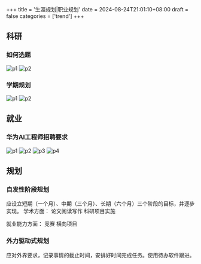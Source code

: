 +++
title = '生涯规划|职业规划'
date = 2024-08-24T21:01:10+08:00
draft = false
categories = ['trend']
+++

## 科研

### 如何选题
![p1](post/exp_conclution/career/mmexport2e9a.jpg)
![p2](post/exp_conclution/career/mmexport1726.jpg)

### 学期规划
![p1](post/exp_conclution/career/Screenshot_20240911_150154.jpg)
![p2](post/exp_conclution/career/Screenshot_20240911_150208.jpg)

## 就业

### 华为AI工程师招聘要求
![p1](post/exp_conclution/career/Screenshot_20240905_231410.jpg)
![p2](post/exp_conclution/career/Screenshot_20240905_231425.jpg)
![p3](post/exp_conclution/career/Screenshot_20240905_231437.jpg)
![p4](post/exp_conclution/career/Screenshot_20240905_231514.jpg)

## 规划
### 自发性阶段规划
应设立短期（一个月）、中期（三个月）、长期（六个月）三个阶段的目标，并逐步实现。
学术方面：
论文阅读写作
科研项目实施

就业能力方面：
竞赛
横向项目


### 外力驱动式规划
应对外界要求，记录事情的截止时间，安排好时间完成任务。使用待办软件跟进。  